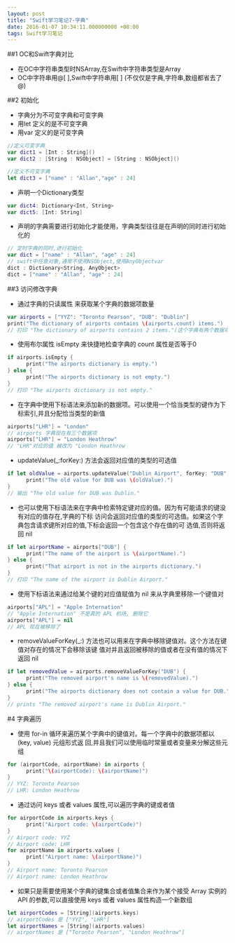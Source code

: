 ```yaml
---
layout: post
title: "Swift学习笔记7-字典"
date: 2016-01-07 10:34:11.000000000 +08:00
tags: Swift学习笔记
---
```


##1 OC和Swift字典对比
- 在OC中字符串类型时NSArray,在Swift中字符串类型是Array
- OC中字符串用@[ ],Swift中字符串用[ ] (不仅仅是字典,字符串,数组都省去了@)

##2 初始化
- 字典分为不可变字典和可变字典
 - 用let 定义的是不可变字典
 - 用var 定义的是可变字典

```swift
//定义可变字典
var dict1 = [Int : String]()
var dict2 : [String : NSObject] = [String : NSObject]()

//定义不可变字典
let dict3 = ["name" : "Allan","age" : 24]
```
- 声明一个Dictionary类型
```swift
var dict4: Dictionary<Int, String>
var dict5: [Int: String]
```
- 声明的字典需要进行初始化才能使用，字典类型往往是在声明的同时进行初始化的 
```swift
// 定时字典的同时,进行初始化
var dict = ["name" : "Allan", "age" : 24]
// swift中任意对象,通常不使用NSObject,使用AnyObjectvar 
dict : Dictionary<String, AnyObject>
dict = ["name" : "Allan", "age" : 24]
```

##3 访问修改字典
- 通过字典的只读属性 来获取某个字典的数据项数量
```swift
var airports = ["YYZ": "Toronto Pearson", "DUB": "Dublin"]
print("The dictionary of airports contains \(airports.count) items.")
// 打印 "The dictionary of airports contains 2 items."(这个字典有两个数据项)
```
- 使用布尔属性 isEmpty 来快捷地检查字典的 count 属性是否等于0
```swift
if airports.isEmpty { 
      print("The airports dictionary is empty.")
} else { 
      print("The airports dictionary is not empty.")
}
// 打印 "The airports dictionary is not empty."
```
- 在字典中使用下标语法来添加新的数据项。可以使用一个恰当类型的键作为下标索引,并且分配恰当类型的新值
```swift
airports["LHR"] = "London"
// airports 字典现在有三个数据项
airports["LHR"] = "London Heathrow"
// "LHR"对应的值 被改为 "London Heathrow
```
- updateValue(_:forKey:) 方法会返回对应值的类型的可选值
```swift
if let oldValue = airports.updateValue("Dublin Airport", forKey: "DUB") { 
      print("The old value for DUB was \(oldValue).")
}
// 输出 "The old value for DUB was Dublin."
```
- 也可以使用下标语法来在字典中检索特定键对应的值。因为有可能请求的键没有对应的值存在,字典的下标 访问会返回对应值的类型的可选值。如果这个字典包含请求键所对应的值,下标会返回一个包含这个存在值的可 选值,否则将返回 nil 
```swift
if let airportName = airports["DUB"] { 
      print("The name of the airport is \(airportName).")
} else { 
      print("That airport is not in the airports dictionary.")
}
// 打印 "The name of the airport is Dublin Airport."
```
- 使用下标语法来通过给某个键的对应值赋值为 nil 来从字典里移除一个键值对
```swift
airports["APL"] = "Apple Internation"
// "Apple Internation" 不是真的 APL 机场, 删除它 
airports["APL"] = nil
// APL 现在被移除了
```
-  removeValueForKey(_:) 方法也可以用来在字典中移除键值对。这个方法在键值对存在的情况下会移除该键 值对并且返回被移除的值或者在没有值的情况下返回 nil
```swift
if let removedValue = airports.removeValueForKey("DUB") { 
      print("The removed airport's name is \(removedValue).")
} else { 
      print("The airports dictionary does not contain a value for DUB.")
}
// prints "The removed airport's name is Dublin Airport."
```

#4 字典遍历
- 使用 for-in 循环来遍历某个字典中的键值对。每一个字典中的数据项都以 (key, value) 元组形式返 回,并且我们可以使用临时常量或者变量来分解这些元组
```swift
for (airportCode, airportName) in airports { 
      print("\(airportCode): \(airportName)")
}
// YYZ: Toronto Pearson
// LHR: London Heathrow
```
- 通过访问 keys 或者 values 属性,可以遍历字典的键或者值
```swift
for airportCode in airports.keys { 
      print("Airport code: \(airportCode)")
}
// Airport code: YYZ
// Airport code: LHR
for airportName in airports.values { 
      print("Airport name: \(airportName)")
}
// Airport name: Toronto Pearson
// Airport name: London Heathrow
```
- 如果只是需要使用某个字典的键集合或者值集合来作为某个接受 Array 实例的 API 的参数,可以直接使用 keys 或者 values 属性构造一个新数组
```swift
let airportCodes = [String](airports.keys) 
// airportCodes 是 ["YYZ", "LHR"]
let airportNames = [String](airports.values)
// airportNames 是 ["Toronto Pearson", "London Heathrow"]
```

